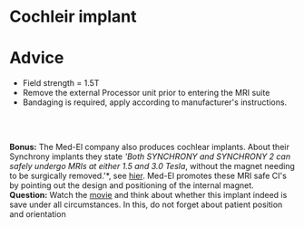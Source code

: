 # Cochleir implant

# Advice

* Field strength = 1.5T
* Remove the external Processor unit prior to entering the MRI suite
* Bandaging is required, apply according to manufacturer's instructions. 

<br>
<br>

**Bonus:** The Med-El company also produces cochlear implants. About their Synchrony implants they state
 *'Both SYNCHRONY and SYNCHRONY 2 can safely undergo MRIs at either 1.5 and 3.0 Tesla*,
 without the magnet needing to be surgically removed.'*, see
[hier](http://www.medel.com/cochlear-implants-mri-safety/).
Med-El promotes these MRI safe CI's by pointing out the design and positioning of the internal magnet.<br>
**Question:** Watch the [movie](http://www.medel.com/int/show4/index/id/1468/title/SYNCHRONY/#prettyPhoto/0/)
and think about whether this implant indeed is save under all circumstances. In this, do not forget about patient position and orientation
